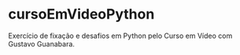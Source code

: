 # cursoEmVideoPython

Exercício de fixação e desafios em Python pelo Curso em Vídeo com Gustavo Guanabara.
